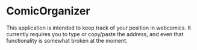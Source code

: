 ComicOrganizer
==============

This application is intended to keep track of your position in webcomics. It currently requires you to type 
or copy/paste the address, and even that functionality is somewhat broken at the moment.
